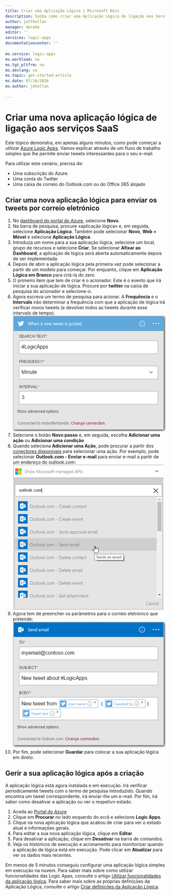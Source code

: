 ```yaml
---
title: Criar uma Aplicação Lógica | Microsoft Docs
description: Saiba como criar uma Aplicação Lógica de ligação aos Serviços SaaS
author: jeffhollan
manager: dwrede
editor: ''
services: logic-apps
documentationcenter: ''

ms.service: logic-apps
ms.workload: na
ms.tgt_pltfrm: na
ms.devlang: na
ms.topic: get-started-article
ms.date: 07/16/2016
ms.author: jehollan

---
```

# Criar uma nova aplicação lógica de ligação aos serviços SaaS
Este tópico demonstra, em apenas alguns minutos, como pode começar a utilizar [Azure Logic Apps](app-service-logic-what-are-logic-apps.md). Vamos explicar através de um fluxo de trabalho simples que lhe permite enviar tweets interessantes para o seu e-mail.

Para utilizar este cenário, precisa de:

* Uma subscrição do Azure.
* Uma conta do Twitter
* Uma caixa de correio do Outlook.com ou do Office 365 alojado

## Criar uma nova aplicação lógica para enviar os tweets por correio eletrónico
1. No [dashboard do portal do Azure](https://portal.azure.com), selecione **Novo**. 
2. Na barra de pesquisa, procure «aplicação lógica» e, em seguida, selecione **Aplicação Lógica**. Também pode selecionar **Novo**, **Web + Móvel** e selecione **Aplicação Lógica**. 
3. Introduza um nome para a sua aplicação lógica, selecione um local, grupo de recursos e selecione **Criar**.  Se selecionar **Afixar ao Dashboard**, a aplicação de lógica será aberta automaticamente depois de ser implementada.  
4. Depois de abrir a aplicação lógica pela primeira vez pode selecionar a partir de um modelo para começar.  Por enquanto, clique em **Aplicação Lógica em Branco** para criá-la do zero. 
5. O primeiro item que tem de criar é o acionador.  Este é o evento que irá iniciar a sua aplicação de lógica.  Procure por **twitter** na caixa de pesquisa do acionador e selecione-o.
6. Agora escreva um termo de pesquisa para acionar.  A **Frequência** e o **Intervalo** irão determinar a frequência com que a aplicação de lógica irá verificar novos tweets (e devolver todos as tweets durante esse intervalo de tempo).
    ![Pesquisa do twitter](./media/app-service-logic-create-a-logic-app/twittersearch.png)
7. Selecione o botão **Novo passo** e, em seguida, escolha **Adicionar uma ação** ou **Adicionar uma condição**
8. Quando seleciona **Adicionar uma Ação**, pode procurar a partir dos [conectores disponíveis](../connectors/apis-list.md) para selecionar uma ação. Por exemplo, pode selecionar **Outlook.com - Enviar e-mail** para enviar e-mail a partir de um endereço do outlook.com:  
    ![Ações](./media/app-service-logic-create-a-logic-app/actions.png)
9. Agora tem de preencher os parâmetros para o correio eletrónico que pretende:  ![Parâmetros](./media/app-service-logic-create-a-logic-app/parameters.png)
10. Por fim, pode selecionar **Guardar** para colocar a sua aplicação lógica em direto.

## Gerir a sua aplicação lógica após a criação
A aplicação lógica está agora instalada e em execução. Irá verificar periodicamente tweets com o termo de pesquisa introduzido. Quando encontra um tweet correspondente, irá enviar-lhe um e-mail. Por fim, irá saber como desativar a aplicação ou ver o respetivo estado.

1. Aceda ao [Portal do Azure](https://portal.azure.com)
2. Clique em **Procurar** no lado esquerdo do ecrã e selecione **Logic Apps**.
3. Clique na nova aplicação lógica que acabou de criar para ver o estado atual e informações gerais.
4. Para editar a sua nova aplicação lógica, clique em **Editar**.
5. Para desativar a aplicação, clique em **Desativar** na barra de comandos.
6. Veja os históricos de execução e acionamento para monitorizar quando a aplicação de lógica está em execução.  Pode clicar em **Atualizar** para ver os dados mais recentes.

Em menos de 5 minutos conseguiu configurar uma aplicação lógica simples em execução na nuvem. Para saber mais sobre como utilizar funcionalidades das Logic Apps, consulte o artigo [Utilizar funcionalidades da aplicação lógica]. Para saber mais sobre as próprias definições da Aplicação Lógica, consulte o artigo [Criar definições da Aplicação Lógica](app-service-logic-author-definitions.md).

<!-- Shared links -->
[Portal do Azure]: https://portal.azure.com
[Utilizar funcionalidades da aplicação lógica]: app-service-logic-create-a-logic-app.md



<!--HONumber=Sep16_HO3-->


